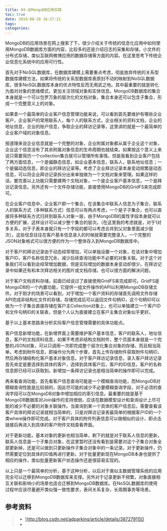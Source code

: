 ```yaml
---
title: 04-谈MongoDB应用实践
toc: true
date: 2019-08-26 16:27:21
tags:
categories:
---
```




  MongoDB的应用场景在网上搜索了下，很少介绍关于传统的信息化应用中如何使用MongoDB数据库方面的内容，比较多的还是介绍日志的采集和存储，小文件的分布式存储，类似互联网微博应用的数据存储等方面的内容。在这里思考下传统企业信息化系统中的应用可行性。

首先对于NoSQL数据库，在数据库建模上需要重点考虑，彻底放弃传统的关系型数据库建模方法，如果将传统的关系型数据库表原封不动的映射到NoSQL数据库，很多NoSQL数据库本身的优点特性反而无用武之地。其中最重要的就是转化为面对对象的思维模式，更加关注领域对象和实体信息。MongoDB数据库的集合本身就是一个可以包罗万象的层次化的文档对象，集合本身还可以包含子集合，形成一个完整意义上的对象。

如果拿一个最简单的企业客户信息管理功能来说，可以看到首先要维护有哪些企业客户，企业客户的常用联系人，每个人的联系方式，企业相关的资料文档，企业的地址信息，企业的账户信息，争取企业的拜访记录等，这里讲的就是一个最简单的企业客户域的对象信息。

按道理来说企业信息就是一个完整的对象，企业附属对象都从属于企业这个对象，企业这个信息没有了其余附属对象信息的生命周期也就结束。如果按这个意义上来说只需要简历一个collection集合就可以管理所有事情。但是我看到企业客户包括了两方面信息，一个是偏静态信息，如企业基本信息，联系人，联系地址信息；一个是偏动态信息，即企业的拜访记录等。考虑了企业拜访记录本身变动频繁是动态信息，可以将企业拜访记录拆分出来单独做为一个文档对象来管理。如果这样的话，要完善以上功能只需要建两个文档对象，一个是企业客户基本信息，一个是拜访记录信息。另外还有一个文件存储功能，直接使用MongoDB的GridFS来完成即可。

在企业客户信息中，企业客户即一个集合，在该集合中联系人信息为子集合，联系人的联系方式（多种联系方式）信息可以有两点考虑，一个是子子集合，也可以直接将多种联系方式归并到联系人对象一层，由于MongoDB的属性字段本身就可以方便的扩展，这样设计可以减少整个集合的层次。（在这里我的考虑就是，对于1对多关系，对于子表本身就只有一个字段的都可以考虑合并到父对象里面减少层次）。这些信息往往在客户基本信息录入的时候就需要完整录入，一个完整的JSON对象格式可以很方便的作为一个整体存入到MongoDB数据库中。

对于客户的拜访记录由于动态经常增加，可以单独设置一个对象，在该对象中增加客户ID，客户名称信息冗余，减少后续查询功能中不必要的对象关联。对于这个对象我们可以看到会经常增加数据，但是实际增加的数据本身变动却很少。在拜访记录中如果还有和本次拜访相关的图片或文档存储，也可以很方面的解决问题。

对于客户文档资料存储，前面已经说过了直接使用GridFS来完成即可。GridFS是MongoDB的一个内置功能，它提供一组文件操作的API以利用MongoDB存储文件。对于刚才的场景可以看到，对于增加一个客户资料的存储首先调用文件存储API完成非结构化文件的存储，存储完成后可以返回文件句柄ID，这个句柄ID可以做为一个子集合直接存储在客户主Collection对象上，也可以单独建立一个客户ID和文件句柄ID的关联表，但是个人认为直接建立在客户主集合对象似乎更好。

基于以上基本思路来分析实际客户信息管理需要的具体功能点。

客户信息新增功能，在新增界面上需要维护客户基本信息，客户的联系人，地址信息，客户的文档资料信息，如果不考虑非结构文档附件，整个页面本身就是一个完整的JSON对象，可以只调用一次即完成整个层次化集合对象的存储，而且相当简单。考虑到附件信息，即操作分为两个步骤，首先上传存储附件获取附件句柄ID，然后再存储结构化客户基本对象信息。对于客户拜访记录信息，录入客户拜访记录首先肯定是要选择到具体的客户，选择到具体客户后，客户的ID信息，客户的名称信息即已经可以获取到。新增加一条拜访记录也是相当简单的操作即可以完成。

再来看查询功能，首先看客户信息查询可能是一个模糊查询功能，而MongoDB对模糊查询性能是比较弱的，因此尽可能的减少不必要模糊查询字段，对于必须的查询字段可以在MongoDB对象中增加相应的索引信息。最重要的就是基于MongoDB数据库对Join操作的支持很弱，应该在数据模型设计和查询设计上尽可能的减少不必要的对象关联操作。当查询到某一个具体的客户信息后，需要查看该客户具体的拜访记录就相当简单的，只是对拜访记录表最简单的根据客户ID的一个类where操作即可完成。对于客户具体的附件列表信息可以做相似的设计，即点击链接后再进入到具体的客户附件文档查看界面。

对于更新功能，基本对象的更新也相当简单，剩下的就是对于联系人信息的更新，联系人信息是一个子集合对象，在这里暂时还没有看到是需要对这个子集合对象全部更新掉，还是可以做到只更新操作子集合对象中的一条记录。对于更新操作，仍然需要定位到具体的ID值再进行更新。对于批量更新现在MongoDB本身也提供了相应的操作，类似批量更新客户状态操作还是很容易实现的。

以上只是一个最简单的分析，基于这种分析，以后对于类似主数据管理系统的应用完全可以迁移到MongoDB数据库来支撑。另外对于记录更新不频繁，对象直接相互关联和影响小的场景也适合迁移到MongoDB数据库。在NoSQL数据库的使用过程中应该尽量避开类似强一致性要求，表间关系复杂，长周期事务等场景。  

## 参考资料
> - [http://blog.csdn.net/adparking/article/details/38727911]()
> - []()
